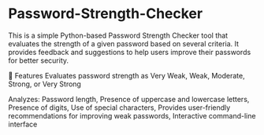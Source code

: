 # Password-Strength-Checker
This is a simple Python-based Password Strength Checker tool that evaluates the strength of a given password based on several criteria. It provides feedback and suggestions to help users improve their passwords for better security.

🚀 Features
Evaluates password strength as Very Weak, Weak, Moderate, Strong, or Very Strong

Analyzes:
Password length,
Presence of uppercase and lowercase letters,
Presence of digits,
Use of special characters,
Provides user-friendly recommendations for improving weak passwords,
Interactive command-line interface
